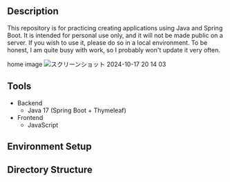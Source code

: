 ## Description

This repository is for practicing creating applications using Java and Spring Boot. 
It is intended for personal use only, and it will not be made public on a server. 
If you wish to use it, please do so in a local environment.
To be honest, I am quite busy with work, so I probably won't update it very often.

home image
![スクリーンショット 2024-10-17 20 14 03](https://github.com/user-attachments/assets/7e9b494d-2f9c-4d51-b063-984efec4b7f4)


## Tools

- Backend
  - Java 17 (Spring Boot + Thymeleaf)
- Frontend
  - JavaScript

## Environment Setup


## Directory Structure

